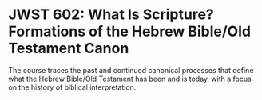 # JWST 602: What Is Scripture? Formations of the Hebrew Bible/Old Testament Canon

The course traces the past and continued canonical processes that define what the Hebrew Bible/Old Testament has been and is today, with a focus on the history of biblical interpretation.
